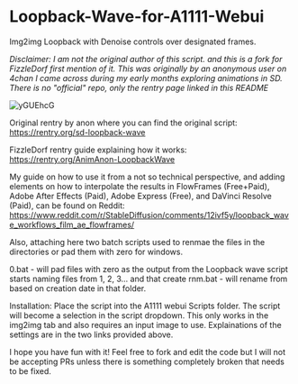 # Loopback-Wave-for-A1111-Webui
Img2img Loopback with Denoise controls over designated frames.

*Disclaimer: I am not the original author of this script. and this is a fork for FizzleDorf first mention of it. This was originally by an anonymous user on 4chan I came across during my early months exploring animations in SD. There is no "official" repo, only the rentry page linked in this README*

![yGUEhcG](https://user-images.githubusercontent.com/46942135/232080320-a53a5373-14ef-40b8-99c7-3ae97141cc33.gif)

Original rentry by anon where you can find the original script: https://rentry.org/sd-loopback-wave

FizzleDorf rentry guide explaining how it works: https://rentry.org/AnimAnon-LoopbackWave

My guide on how to use it from a not so technical perspective, and adding elements on how to interpolate the results in FlowFrames (Free+Paid), Adobe After Effects (Paid), Adobe Express (Free), and DaVinci Resolve (Paid), can be found on Reddit:
https://www.reddit.com/r/StableDiffusion/comments/12ivf5y/loopback_wave_workflows_film_ae_flowframes/

Also, attaching here two batch scripts used to renmae the files in the directories or pad them with zero for windows.

0.bat - will pad files with zero as the output from the Loopback wave script starts naming files from 1, 2, 3... and that create 
rnm.bat - will rename from based on creation date in that folder. 

Installation:
Place the script into the A1111 webui Scripts folder. The script will become a selection in the script dropdown. This only works in the img2img tab and also requires an input image to use. Explainations of the settings are in the two links provided above.


I hope you have fun with it! Feel free to fork and edit the code but I will not be accepting PRs unless there is something completely broken that needs to be fixed.
